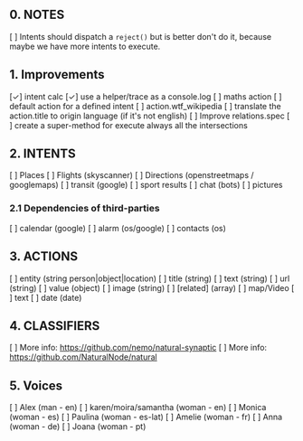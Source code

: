 ## 0. NOTES
  [ ] Intents should dispatch a `reject()` but is better don't do it, because maybe we have more intents to execute.

## 1. Improvements
  [✓] intent calc
  [✓] use a helper/trace as a console.log
  [ ] maths action
  [ ] default action for a defined intent
  [ ] action.wtf_wikipedia
  [ ] translate the action.title to origin language (if it's not english)
  [ ] Improve relations.spec
  [ ] create a super-method for execute always all the intersections

## 2. INTENTS
  [ ] Places
  [ ] Flights (skyscanner)
  [ ] Directions (openstreetmaps / googlemaps)
  [ ] transit (google)
  [ ] sport results
  [ ] chat (bots)
  [ ] pictures
### 2.1 Dependencies of third-parties
  [ ] calendar (google)
  [ ] alarm (os/google)
  [ ] contacts (os)

## 3. ACTIONS
  [ ] entity (string person|object|location)
  [ ] title (string)
  [ ] text (string)
  [ ] url (string)
  [ ] value (object)
  [ ] image (string)
  [ ] [related] (array)
    [ ] map/Video
    [ ] text
  [ ] date (date)

## 4. CLASSIFIERS
  [ ] More info: https://github.com/nemo/natural-synaptic
  [ ] More info: https://github.com/NaturalNode/natural

## 5. Voices
  [ ] Alex (man - en)
  [ ] karen/moira/samantha (woman - en)
  [ ] Monica (woman - es)
  [ ] Paulina (woman - es-lat)
  [ ] Amelie (woman - fr)
  [ ] Anna (woman - de)
  [ ] Joana (woman - pt)
